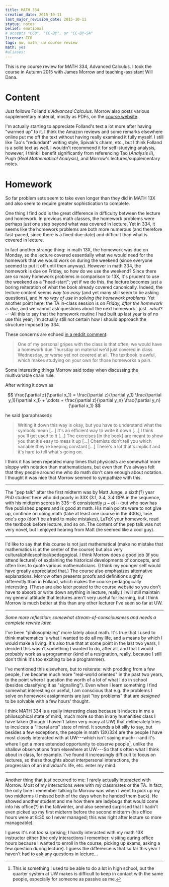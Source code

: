 ```yaml
---
title: MATH 334
creation_date: 2015-10-11
last_major_revision_date: 2015-10-11
status: notes
belief: emotional
# accepts "CC0", "CC-BY", or "CC-BY-SA"
license: CC0
tags: uw, math, uw course review
math: yes
#aliases: 
---
```


This is my course review for MATH 334, Advanced Calculus.
I took the course in Autumn 2015 with James Morrow and teaching-assistant Will Dana.

# Content

Just follows Folland's *Advanced Calculus*.
Morrow also posts various supplementary material, mostly as PDFs, on the [course website](http://www.math.washington.edu/~morrow/334_15/334.html).

I'm actually starting to appreciate Folland's text a lot more after having "warmed up" to it.
I think the Amazon reviews and some remarks elsewhere online put me off the text without having really examined it fully myself.
I still like Tao's "redundant" writing style, Spivak's charm, etc., but I think Folland is a solid text as well.
I wouldn't recommend it for self-studying analysis, however; I think I benefit significantly from referencing Tao (*Analysis II*), Pugh (*Real Mathematical Analysis*), and Morrow's lectures/supplementary notes.

# Homework

So far problem sets seem to take even longer than they did in MATH 13X and also seem to require greater sophistication to complete.

One thing I find odd is the great difference in difficulty between the lecture and homework.
In previous math classes, the homework problems were perhaps just one step beyond what was covered in lecture.
Yet in 334, it seems like the homework problems are both more numerous (and therefore fast-paced, since there is a fixed due-date) and difficult than what is covered in lecture.

In fact another strange thing: in math 13X, the homework was due on Monday, so the lecture covered essentially what we would need for the homework that we would work on during the weekend (since everyone seemed to put it off until then anyway).
However in math 334, the homework is due on Friday, so how do we use the weekend?
Since there are so many homework problems in comparison to 13X, it's prudent to use the weekend as a "head-start"; yet if we do this, the lecture becomes just a boring reiteration of what the book already covered canonically.
Indeed, the lecture content seems *way too easy* (and yet many still seem to be asking questions), and *in no way of use in solving the homework problems*.
Yet another point here: the TA in-class session is on *Friday, after the homework is due*, and we cannot ask questions about the next homework...just...what?---All this to say that the homework routine I had built up last year is of no use this year; I'm actually still not certain how I should approach the structure imposed by 334. 

These concerns are echoed [in a reddit comment](https://www.reddit.com/r/udub/comments/3g2swr/math_134_anything_i_should_know/ctuualb):

> One of my personal gripes with the class is that often, we would have
> a homework due Thursday on material we'd just covered in class
> Wednesday, or worse yet not covered at all. The textbook is awful,
> which makes studying on your own for those homeworks a pain.

Some interesting things Morrow said today when discussing the multivariable chain rule:

After writing it down as 

$$
\frac{\partial z}{\partial x_1} = \frac{\partial z}{\partial y_1} \frac{\partial y_1}{\partial x_1} + \cdots + \frac{\partial z}{\partial y_n} \frac{\partial y_n}{\partial x_1}
$$

he said (paraphrased):

> Writing it down this way is okay, but you have to understand what the symbols mean [...] It's an efficient way to write it down [...] I think you'll get used to it [...] The exercises [in the book] are meant to show you that it's easy to mess it up [...] Chemists don't tell you which variable they're keeping constant [...] There's a lot that's implicit and it's hard to tell what's going on.

I think it has been repeated many times that physicists are somewhat more sloppy with notation than mathematicians, but even then I've always felt that they people around me who do math don't care enough about notation.
I thought it was nice that Morrow seemed to sympathize with this.

---

The "pep talk" after the first midterm was by Matt Junge, a sixth(?) year PhD student here who did poorly in 33X (3.1, 3.4, 3.4 GPA in the sequence, with his midterm scores in 335--6 consistently $\mu - \sigma$)---but who now has five published papers and is good at math.
His main points were to not give up, continue on doing math (take at least one course in the 400s), lose one's ego (don't be afraid to make mistakes), LaTeX your homework, read the textbook before lecture, and so on.
The content of the pep talk was not very novel, but I enjoyed hearing from Matt (he seemed like a cool guy).

---

I'd like to say that this course is not just mathematical (make no mistake that mathematics is at the center of the course) but also very cultural/philosophical/pedagogical.
I think Morrow does a good job (if you attend lecture!) of explaining the historical developments of concepts, and often likes to quote various mathematicians.
(I think my younger self would have greatly appreciated that.)
The course also emphasizes alternative explanations.
Morrow often presents proofs and definitions sightly differently than in Folland, which makes the course pedagogically interesting.
(These are also later posted to the course website so you don't have to absorb or write down anything in lecture, really.)
I will still maintain my general attitude that lectures aren't very useful for learning, but I think Morrow is much better at this than any other lecturer I've seen so far at UW.

---

*Some more reflection; somewhat stream-of-consciousness and needs a
complete rewrite later.*

I've been "philosophizing" more lately about math.  It's true that I
used to think mathematics is what I wanted to do all my life, and a
means by which I would make a living.  It's also true that at some point
in the last two years, I decided this wasn't something I wanted to do,
after all, and that I would probably work as a programmer (kind of a
resignation, really, because I still don't think it's too exciting to be
a programmer).

I've mentioned this elsewhere, but to reiterate: with prodding from a
few people, I've become much more "real-world oriented" in the past two
years, to the point where I question the worth of a lot of what I do in
school (besides classifying it as "signalling").  Even when I learn
something I find somewhat interesting or useful, I am conscious that
e.g. the problems I solve on homework assignments are just "toy
problems" that are *designed* to be solvable with a few hours' thought.

I think MATH 334 is a really interesting class because it induces in me
a philosophical state of mind, much more so than in any humanities class
I have taken (though I haven't taken very many at UW) that deliberately
tries to inculcate a "liberal arts" state of mind.  It sounds a bit
silly to say, but besides a few exceptions, the people in math 13X/334
are the people I have most closely interacted with at UW---which isn't
saying much---and it's where I get a more extended opportunity to
observe people[^hs], unlike the shallow observations from elsewhere at
UW.---So that's often what I think about in class, for example.  I've
found it increasingly difficult to focus on lectures, so these thoughts
about interpersonal interactions, the progression of an individual's
life, etc. enter my mind.

---

Another thing that just occurred to me: I rarely actually interacted with
Morrow. Most of my interactions were with my classmates or the TA. In fact, the
only time I remember talking to Morrow was when I went to pick up my two
midterms (I missed both of the days when he handed them back). He showed
another student and me how there are ladybugs that would come into his
office(?) in the fall/winter, and also seemed surprised that I hadn't even
picked up my first midterm before the second midterm (his office hours were at
8:30 so I never managed; this was right after lecture so more manageable).

I guess it's not *too* surprising; I hardly interacted with my math 13X
instructor either (the only interactions I remember: visiting during office
hours because I wanted to enroll in the course, picking up exams, asking a few
question during lecture). I guess the difference is that so far this year I
haven't had to ask any questions in lecture...

[^hs]: This is something I used to be able to do a lot in high school,
but the quarter system at UW makes is difficult to keep in contact
with the same people, especially for someone as passive as me.
